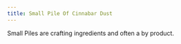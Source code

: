 ```yaml
---
title: Small Pile Of Cinnabar Dust
---
```


<ItemImage file="small_pile_of_cinnabar_dust" alt="Small Pile Of Cinnabar Dust" size="200" />

Small Piles are crafting ingredients and often a by product.
